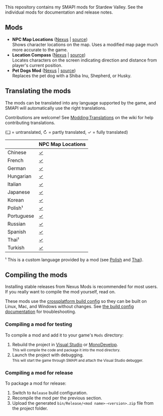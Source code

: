 ﻿﻿This repository contains my SMAPI mods for Stardew Valley. See the individual mods for
documentation and release notes.

## Mods
* **NPC Map Locations** ([Nexus](https://www.nexusmods.com/stardewvalley/mods/239) | [source](NPCMapLocations))  
  Shows character locations on the map. Uses a modified map page much more accurate to the game.
* **Location Compass** ([Nexus](https://www.nexusmods.com/stardewvalley/mods/3045) | [source](LocationCompass))  
  Locates characters on the screen indicating direction and distance from player's current position.
* **Pet Dogs Mod** ([Nexus](https://www.nexusmods.com/stardewvalley/mods/570) | [source](PerDogMod))  
  Replaces the pet dog with a Shiba Inu, Shepherd, or Husky.

## Translating the mods
The mods can be translated into any language supported by the game, and SMAPI will automatically
use the right translations.

Contributions are welcome! See [Modding:Translations](https://stardewvalleywiki.com/Modding:Translations)
on the wiki for help contributing translations.

(❑ = untranslated, ↻ = partly translated, ✓ = fully translated)

&nbsp;     | NPC Map Locations
---------- | :----------------------------------------
Chinese    | [✓](NPCMapLocations/i18n/zh.json)
French     | [✓](NPCMapLocations/i18n/fr.json)
German     | [✓](NPCMapLocations/i18n/de.json)
Hungarian  | [✓](NPCMapLocations/i18n/hu.json)
Italian    | [✓](NPCMapLocations/i18n/it.json)
Japanese   | [✓](NPCMapLocations/i18n/ja.json)
Korean     | [✓](NPCMapLocations/i18n/ko.json)
Polish¹    | [✓](NPCMapLocations/i18n/pl.json)
Portuguese | [✓](NPCMapLocations/i18n/pt.json)
Russian    | [✓](NPCMapLocations/i18n/ru.json)
Spanish    | [✓](NPCMapLocations/i18n/es.json)
Thai¹      | [✓](NPCMapLocations/i18n/th.json)
Turkish    | [✓](NPCMapLocations/i18n/tr.json)

¹ This is a custom language provided by a mod (see [Polish](https://www.nexusmods.com/stardewvalley/mods/3616)
and [Thai](https://www.nexusmods.com/stardewvalley/mods/7052)).

## Compiling the mods
Installing stable releases from Nexus Mods is recommended for most users. If you really want to
compile the mod yourself, read on.

These mods use the [crossplatform build config](https://smapi.io/package) so they can be built on
Linux, Mac, and Windows without changes. See [the build config documentation](https://smapi.io/package)
for troubleshooting.

### Compiling a mod for testing
To compile a mod and add it to your game's `Mods` directory:

1. Rebuild the project in [Visual Studio](https://www.visualstudio.com/vs/community/) or
   [MonoDevelop](https://www.monodevelop.com/).  
   <small>This will compile the code and package it into the mod directory.</small>
2. Launch the project with debugging.  
   <small>This will start the game through SMAPI and attach the Visual Studio debugger.</small>

### Compiling a mod for release
To package a mod for release:

1. Switch to `Release` build configuration.
2. Recompile the mod per the previous section.
3. Upload the generated `bin/Release/<mod name>-<version>.zip` file from the project folder.
